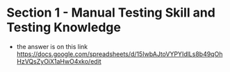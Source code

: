 
# Section 1 - Manual Testing Skill and Testing Knowledge
- the answer is on this link
  https://docs.google.com/spreadsheets/d/15IwbAJtoVYPYIdlLs8b49qOhHzVQsZyOiX1aHwO4xko/edit
